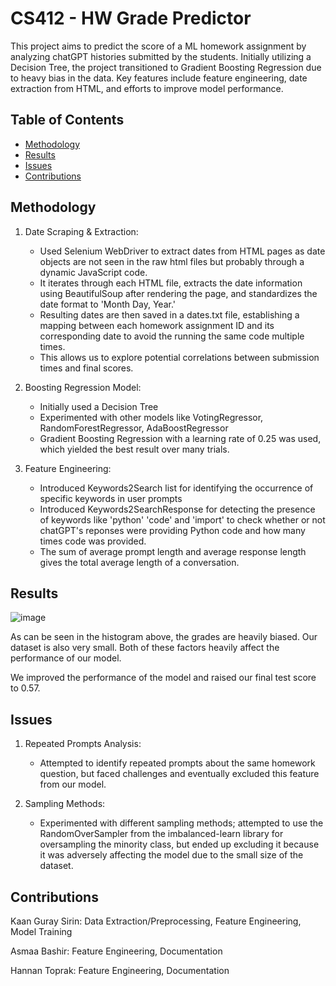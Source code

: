 # CS412 - HW Grade Predictor

This project aims to predict the score of a ML homework assignment by analyzing chatGPT histories submitted by the students. Initially utilizing a Decision Tree, the project transitioned to Gradient Boosting Regression due to heavy bias in the data. Key features include feature engineering, date extraction from HTML, and efforts to improve model performance.

## Table of Contents
- [Methodology](#methodology)
- [Results](#results)
- [Issues](#issues)
- [Contributions](#contributions)

## Methodology
1. Date Scraping & Extraction:
   - Used Selenium WebDriver to extract dates from HTML pages as date objects are not seen in the raw html files but probably through a dynamic JavaScript code.
   - It iterates through each HTML file, extracts the date information using BeautifulSoup after rendering the page, and standardizes the date format to 'Month Day, Year.'
   - Resulting dates are then saved in a dates.txt file, establishing a mapping between each homework assignment ID and its corresponding date to avoid the running the same code multiple times.
   - This allows us to explore potential correlations between submission times and final scores.
     


2. Boosting Regression Model:
   - Initially used a Decision Tree
   - Experimented with other models like VotingRegressor, RandomForestRegressor, AdaBoostRegressor
   - Gradient Boosting Regression with a learning rate of 0.25 was used, which yielded the best result over many trials.


   
3. Feature Engineering:
   - Introduced Keywords2Search list for identifying the occurrence of specific keywords in user prompts
   - Introduced Keywords2SearchResponse for detecting the presence of keywords like 'python' 'code' and 'import' to check whether or not chatGPT's reponses were providing Python code and how many times code was provided.
   - The sum of average prompt length and average response length gives the total average length of a conversation.


## Results
![image](https://github.com/asmaabashir/CS412-ML/assets/127853761/d9fcfb25-6c84-442b-b599-d0da7e91226f)

As can be seen in the histogram above, the grades are heavily biased. Our dataset is also very small.
Both of these factors heavily affect the performance of our model.

We improved the performance of the model and raised our final test score to 0.57.

## Issues
1. Repeated Prompts Analysis:
   - Attempted to identify repeated prompts about the same homework question, but faced challenges and eventually excluded this feature from our model.

2. Sampling Methods:
   - Experimented with different sampling methods; attempted to use the RandomOverSampler from the imbalanced-learn library for oversampling the minority class, but ended up excluding it because it was adversely affecting the model due to the small size of the dataset.
  
## Contributions
Kaan Guray Sirin: Data Extraction/Preprocessing, Feature Engineering, Model Training

Asmaa Bashir: Feature Engineering, Documentation

Hannan Toprak: Feature Engineering, Documentation
